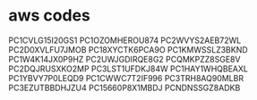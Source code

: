 # aws codes

PC1CVLG15I20GS1
PC1OZOMHEROU874
PC2WVYS2AEB72WL
PC2D0XVLFU7JMOB
PC18XYCTK6PCA9O
PC1KMWSSLZ3BKND
PC1W4K14JX0P9HZ
PC2UWJGDIRQE8G2
PCQMKPZZ8SGE8V
PC2DQJRUSXKO2MP
PC3LST1UFDKJ84W
PC1HAY1WHQBEAXL
PC1YBVY7P0LEQD9
PC1CWWC7T2IF996
PC3TRH8AQ90MLBR
PC3EZUTBBDHJZU4
PC15660P8X1MBDJ
PCNDNSSGZ8ADKB

